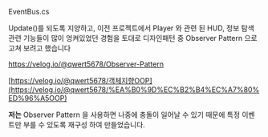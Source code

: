 EventBus.cs

Update()를 되도록 지양하고, 이전 프로젝트에서 Player 와 관련 된 HUD, 정보 탐색 관련 기능들이 많이 엉켜있었던 경험을 토대로 디자인패턴 중 Observer Pattern 으로 고쳐 보려고 했습니다

https://velog.io/@qwert5678/Observer-Pattern 

[https://velog.io/@qwert5678/객체지향OOP](https://velog.io/@qwert5678/%EA%B0%9D%EC%B2%B4%EC%A7%80%ED%96%A5OOP)

**저는** Observer Pattern 을 사용하면 나중에 충돌이 일어날 수 있기 때문에 특정 이벤트만 부를 수 있도록 재구성 하여 만들었습니다.
